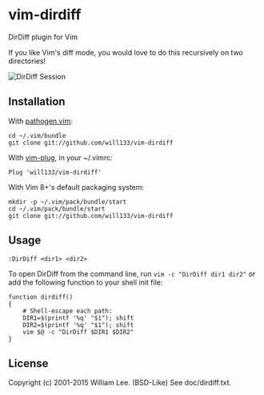 # vim-dirdiff

DirDiff plugin for Vim

If you like Vim's diff mode, you would love to do this recursively on two
directories!

![DirDiff Session](/screenshot.png?raw=true "DirDiff Session")

## Installation

With [pathogen.vim](https://github.com/tpope/vim-pathogen):

    cd ~/.vim/bundle
    git clone git://github.com/will133/vim-dirdiff

With [vim-plug](https://github.com/junegunn/vim-plug), in your ~/.vimrc:

    Plug 'will133/vim-dirdiff'

With Vim 8+'s default packaging system:

    mkdir -p ~/.vim/pack/bundle/start
    cd ~/.vim/pack/bundle/start
    git clone git://github.com/will133/vim-dirdiff


## Usage

    :DirDiff <dir1> <dir2>

To open DirDiff from the command line, run `vim -c "DirDiff dir1 dir2"`
or add the following function to your shell init file:

    function dirdiff()
    {
        # Shell-escape each path:
        DIR1=$(printf '%q' "$1"); shift
        DIR2=$(printf '%q' "$1"); shift
        vim $@ -c "DirDiff $DIR1 $DIR2"
    }

## License

Copyright (c) 2001-2015 William Lee. (BSD-Like)  See doc/dirdiff.txt.
